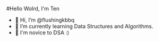 #Hello Wolrd, I'm Ten

- 👋 Hi, I’m @flushingkbbq
- 🌱 I’m currently learning Data Structures and Algorithms.
- 👶 I'm novice to DSA :)

<!---
flushingkbbq/flushingkbbq is a ✨ special ✨ repository because its `README.md` (this file) appears on your GitHub profile.
You can click the Preview link to take a look at your changes.
--->
